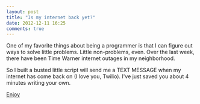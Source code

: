 ```yaml
---
layout: post
title: "Is my internet back yet?"
date: 2012-12-11 16:25
comments: true
---
```


One of my favorite things about being a programmer is that I can figure out ways to solve little problems.  Little non-problems, even.  Over the last week, there have been Time Warner internet outages in my neighborhood.

So I built a busted little script will send me a TEXT MESSAGE when my internet has come back on (I love you, Twilio).  I've just saved you about 4 minutes writing your own.

 [Enjoy][0]


  [0]:https://github.com/drnikki/is-my-internet-back-yet
